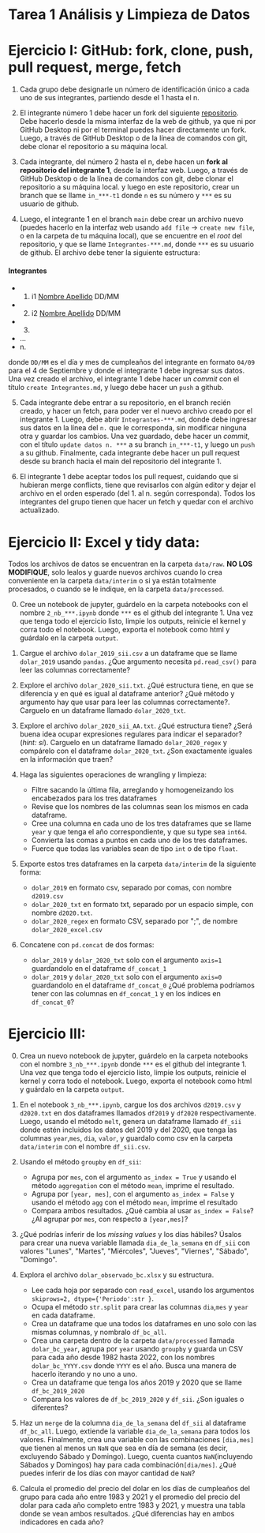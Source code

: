 # Tarea 1 Análisis y Limpieza de Datos



# Ejercicio I: GitHub: fork, clone, push, pull request, merge, fetch

1. Cada grupo debe designarle un número de identificación único a cada uno de sus integrantes, partiendo desde el 1 hasta el n.
2. El integrante número 1 debe hacer un fork del siguiente [repositorio](https://github.com/vmlandae/tarea1-add). Debe hacerlo desde la misma interfaz de la web de github, ya que ni por GitHub Desktop ni por el terminal puedes hacer directamente un fork. Luego, a través de GitHub Desktop o de la línea de comandos con git, debe clonar el repositorio a su máquina local.

3. Cada integrante, del número 2 hasta el n, debe hacen un **fork al repositorio del integrante 1**, desde la interfaz web. Luego, a través de GitHub Desktop o de la línea de comandos con git, debe clonar el repositorio a su máquina local. y luego en este repositorio, crear un branch que se llame `in_***-t1` donde `n` es su número y `***` es su usuario de github.  

4. Luego, el integrante 1 en el branch `main` debe crear un archivo nuevo (puedes hacerlo en la interfaz web usando `add file` -> `create new file`, o en la carpeta de tu máquina local), que se encuentre en el *root* del repositorio, y que se llame `Integrantes-***.md`,  donde `***` es su usuario de github. El archivo debe tener la siguiente estructura:

#### Integrantes

  * 1. i1 [Nombre Apellido](https://github.com/***) DD/MM
  * 2. i2 [Nombre Apellido](https://github.com/***) DD/MM
  * 3. 
  * ...
  * n. 

donde `DD/MM` es el día y mes de cumpleaños del integrante en formato `04/09` para el 4 de Septiembre y donde el integrante 1 debe ingresar sus datos. Una vez creado el archivo, el integrante 1 debe hacer un *commit* con el título `create Integrantes.md`, y luego debe hacer un `push` a github.

5. Cada integrante debe entrar a su repositorio, en el branch recién creado, y hacer un fetch, para poder ver el nuevo archivo creado por el integrante 1. Luego, debe abrir `Integrantes-***.md`, donde debe ingresar sus datos en la línea del `n.` que le corresponda, sin modificar ninguna otra y guardar los cambios. Una vez guardado, debe hacer un *commit*, con el título `update datos n. ***` a su branch `in_***-t1`, y luego un `push` a su github. Finalmente, cada integrante debe hacer un pull request desde su branch hacia el main del repositorio del integrante 1. 

6. El integrante 1 debe aceptar todos los pull request, cuidando que si hubieran merge conflicts, tiene que revisarlos con algún editor y dejar el archivo en el orden esperado (del 1. al n. según corresponda). Todos los integrantes del grupo tienen que hacer un fetch y quedar con el archivo actualizado. 

# Ejercicio II: Excel y tidy data:

Todos los archivos de datos se encuentran en la carpeta `data/raw`. **NO LOS MODIFIQUE**, solo lealos y guarde nuevos archivos cuando lo crea conveniente en la carpeta `data/interim` o si ya están totalmente procesados, o cuando se le indique, en la carpeta `data/processed`.

0. Cree un notebook de jupyter, guárdelo en la carpeta notebooks con el nombre `2_nb_***.ipynb` donde `***` es el github del integrante 1. Una vez que tenga todo el ejercicio listo, limpie los outputs, reinicie el kernel y corra todo el notebook. Luego, exporta el notebook como html y guárdalo en la carpeta `output`.

1. Cargue el archivo `dolar_2019_sii.csv` a un dataframe que se llame `dolar_2019` usando `pandas`. ¿Que argumento necesita `pd.read_csv()` para leer las columnas correctamente?
2. Explore el archivo `dolar_2020_sii.txt`. ¿Qué estructura tiene, en que se diferencia y en qué es igual al dataframe anterior?  ¿Qué método y argumento hay que usar para leer las columnas correctamente?. Carguelo en un dataframe llamado `dolar_2020_txt`.
3. Explore el archivo `dolar_2020_sii_AA.txt`.  ¿Qué estructura tiene? ¿Será buena idea ocupar expresiones regulares para indicar el separador? (*hint: sí*). Carguelo en un dataframe llamado `dolar_2020_regex` y compárelo con el dataframe `dolar_2020_txt`. ¿Son exactamente iguales en la información que traen?
4. Haga las siguientes operaciones de wrangling y limpieza:
    * Filtre sacando la última fila, arreglando y homogeneizando los encabezados para los tres dataframes 
    * Revise que los nombres de las columnas sean los mismos en cada dataframe.
    * Cree una columna en cada uno de los tres dataframes que se llame `year` y que tenga el año correspondiente, y que su type sea `int64`.
    * Convierta las comas a puntos en cada uno de los tres dataframes.
    * Fuerce que todas las variables sean de tipo `int` o de tipo `float`.
5. Exporte estos tres dataframes en la carpeta `data/interim` de la siguiente forma:
    * `dolar_2019` en formato csv, separado por comas, con nombre `d2019.csv`
    * `dolar_2020_txt` en formato txt, separado por un espacio simple, con nombre `d2020.txt`.
    * `dolar_2020_regex` en formato CSV, separado por ";", de nombre `dolar_2020_excel.csv`  
6. Concatene con `pd.concat` de dos formas:
    * `dolar_2019` y `dolar_2020_txt` solo con el argumento `axis=1` guardandolo en el dataframe `df_concat_1`
    * `dolar_2019` y `dolar_2020_txt` solo con el argumento  `axis=0`  guardandolo en el dataframe `df_concat_0`
¿Qué problema podríamos tener con las columnas en `df_concat_1` y en los índices en `df_concat_0`?

# Ejercicio III: 

0. Crea un nuevo notebook de jupyter, guárdelo en la carpeta notebooks con el nombre `3_nb_***.ipynb` donde `***` es el github del integrante 1. Una vez que tenga todo el ejercicio listo, limpie los outputs, reinicie el kernel y corra todo el notebook. Luego, exporta el notebook como html y guárdalo en la carpeta `output`.
1. En el notebook `3_nb_***.ipynb`, cargue los dos archivos `d2019.csv` y `d2020.txt` en dos dataframes llamados `df2019` y `df2020` respectivamente. Luego, usando el método `melt`, genera un dataframe llamado `df_sii` donde estén incluidos los datos del 2019 y del 2020, que tenga las columnas `year`,`mes`, `dia`, `valor`, y guardalo como csv en la carpeta `data/interim` con el nombre `df_sii.csv`.     
2. Usando el método `groupby` en `df_sii`:
    * Agrupa por `mes`, con el argumento `as_index = True` y usando el método `aggregation` con el método `mean`, imprime el resultado.
    * Agrupa por `[year, mes]`, con el argumento `as_index = False` y usando el método `agg` con el método `mean`, imprime el resultado
    * Compara ambos resultados. ¿Qué cambia al usar `as_index = False`? ¿Al agrupar por `mes`, con respecto a `[year,mes]`?
3. ¿Qué podrías inferir de los *missing values* y los días hábiles? Úsalos para crear una nueva variable llamada `dia_de_la_semana` en `df_sii` con valores "Lunes", "Martes", "Miércoles", "Jueves", "Viernes", "Sábado", "Domingo".
4. Explora el archivo `dolar_observado_bc.xlsx` y su estructura. 
    * Lee cada hoja por separado con `read_excel`, usando los argumentos `skiprows=2, dtype={'Periodo':str }`. 
    * Ocupa el método `str.split` para crear las columnas `dia`,`mes` y `year` en cada dataframe.
    * Crea un dataframe que una todos los dataframes en uno solo con las mismas columnas, y nombralo `df_bc_all`.
    * Crea una carpeta dentro de la carpeta `data/processed` llamada `dolar_bc_year`, agrupa por `year` usando `groupby` y guarda un CSV para cada año desde 1982 hasta 2022, con los nombres `dolar_bc_YYYY.csv` donde `YYYY` es el año. Busca una manera de hacerlo iterando y no uno a uno.
    * Crea un dataframe que tenga los años 2019 y 2020 que se llame `df_bc_2019_2020`
    * Compara los valores de `df_bc_2019_2020` y `df_sii`. ¿Son iguales o diferentes? 
 
5. Haz un `merge` de la columna `dia_de_la_semana` del `df_sii` al dataframe `df_bc_all`. Luego, extiende la variable `dia_de_la_semana` para todos los valores. Finalmente, crea una variable con las combinaciones `[dia,mes]` que tienen al menos un `NaN` que sea en día de semana (es decir, excluyendo Sábado y Domingo). Luego, cuenta cuantos `NaN`(incluyendo Sábados y Domingos) hay para cada combinación`[dia/mes]`. ¿Qué puedes inferir de los días con mayor cantidad de `NaN`?  
6. Calcula el promedio del precio del dolar en los días de cumpleaños del grupo para cada año entre 1983 y 2021 y el promedio del precio del dolar para cada año completo entre 1983 y 2021, y muestra una tabla donde se vean ambos resultados. ¿Qué diferencias hay en ambos indicadores en cada año?

